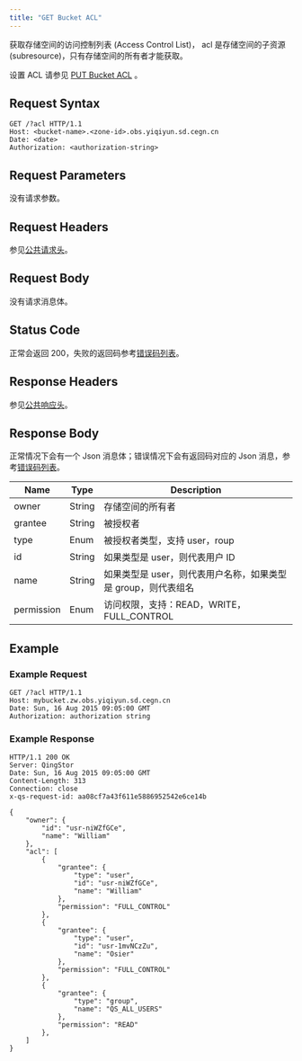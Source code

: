 ```yaml
---
title: "GET Bucket ACL"
---
```



获取存储空间的访问控制列表 (Access Control List)， acl 是存储空间的子资源 (subresource)，只有存储空间的所有者才能获取。

设置 ACL 请参见 [PUT Bucket ACL](../put_acl) 。

## Request Syntax

```http
GET /?acl HTTP/1.1
Host: <bucket-name>.<zone-id>.obs.yiqiyun.sd.cegn.cn
Date: <date>
Authorization: <authorization-string>
```

## Request Parameters

没有请求参数。

## Request Headers

参见[公共请求头](../../../common_header#请求头字段-request-header)。


## Request Body

没有请求消息体。

## Status Code

正常会返回 200，失败的返回码参考[错误码列表](../../../error_code)。

## Response Headers

参见[公共响应头](../../../common_header#响应头字段-response-header)。

## Response Body

正常情况下会有一个 Json 消息体；错误情况下会有返回码对应的 Json 消息，参考[错误码列表](../../../error_code/)。

| Name | Type | Description |
| --- | --- | --- |
| owner | String | 存储空间的所有者 |
| grantee | String | 被授权者 |
| type | Enum | 被授权者类型，支持 user，roup |
| id | String | 如果类型是 user，则代表用户 ID |
| name | String | 如果类型是 user，则代表用户名称，如果类型是 group，则代表组名 |
| permission | Enum | 访问权限，支持：READ，WRITE，FULL_CONTROL |

## Example

### Example Request

```http
GET /?acl HTTP/1.1
Host: mybucket.zw.obs.yiqiyun.sd.cegn.cn
Date: Sun, 16 Aug 2015 09:05:00 GMT
Authorization: authorization string
```

### Example Response

```http
HTTP/1.1 200 OK
Server: QingStor
Date: Sun, 16 Aug 2015 09:05:00 GMT
Content-Length: 313
Connection: close
x-qs-request-id: aa08cf7a43f611e5886952542e6ce14b

{
    "owner": {
        "id": "usr-niWZfGCe",
        "name": "William"
    },
    "acl": [
        {
            "grantee": {
                "type": "user",
                "id": "usr-niWZfGCe",
                "name": "William"
            },
            "permission": "FULL_CONTROL"
        },
        {
            "grantee": {
                "type": "user",
                "id": "usr-1mvNCzZu",
                "name": "Osier"
            },
            "permission": "FULL_CONTROL"
        },
        {
            "grantee": {
                "type": "group",
                "name": "QS_ALL_USERS"
            },
            "permission": "READ"
        },
    ]
}
```
